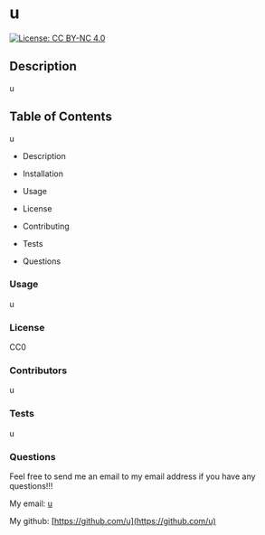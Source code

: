 
  
  # u

  [![License: CC BY-NC 4.0](https://img.shields.io/badge/License-CC_BY--NC_4.0-lightgrey.svg)](https://creativecommons.org/licenses/by-nc/4.0/)

  ## Description

  u

  ## Table of Contents

  u

  
- Description

- Installation

- Usage

- License

- Contributing

- Tests

- Questions

### Usage

u

### License

CC0

### Contributors

u

### Tests

u

### Questions

Feel free to send me an email to my email address if you have any questions!!!

My email: [u](mailto:u)

My github: [https://github.com/u](https://github.com/u)





